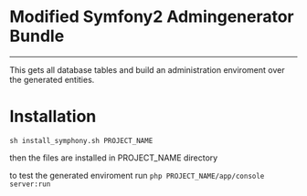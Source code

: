 # Modified Symfony2 Admingenerator Bundle
------------------------------------------

This gets all database tables and build an administration enviroment
over the generated entities.


# Installation

``
sh install_symphony.sh PROJECT_NAME
``

then the files are installed in PROJECT_NAME directory


to test the generated enviroment run
``
php PROJECT_NAME/app/console server:run
``
